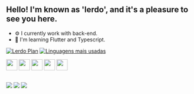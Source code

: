 ## Hello! I'm known as 'lerdo', and it's a pleasure to see you here. 
- ⚙️ I currently work with back-end.
- 📖 I'm learning Flutter and Typescript.

[![Lerdo Plan](https://github-readme-stats.vercel.app/api?username=lerdo01&show_icons=true&theme=dracula)](https://github.com/lerdo01/github-readme-stats) [![Linguagens mais usadas](https://github-readme-stats.vercel.app/api/top-langs/?username=lerdo01&layout=compact&theme=dracula&langs_count=3)](https://github.com/anuraghazra/github-readme-stats)

<div>
  
 <img style="width: 30px; height: 30px;" src="https://cdn.jsdelivr.net/gh/devicons/devicon@latest/icons/javascript/javascript-plain.svg" />
          
 <img style="width: 30px; height: 30px;" src="https://cdn.jsdelivr.net/gh/devicons/devicon@latest/icons/typescript/typescript-plain.svg" />
          
 <img style="width: 30px; height: 30px;" src="https://cdn.jsdelivr.net/gh/devicons/devicon@latest/icons/html5/html5-plain.svg" />
          
 <img style="width: 30px; height: 30px;" src="https://cdn.jsdelivr.net/gh/devicons/devicon@latest/icons/flutter/flutter-plain.svg" />
          
 <img style="width: 30px; height: 30px;" src="https://cdn.jsdelivr.net/gh/devicons/devicon@latest/icons/css3/css3-plain.svg"/>
          
</div>

##

<div>

<a href="https://www.instagram.com/_santosnw7/" target="_blank"><img src="https://img.shields.io/badge/Instagram-E4405F?style=for-the-badge&logo=instagram&logoColor=white" target="_blank"/></a>
<a href="https://youtube.com/@lerdo01" target="_blank"><img src="https://img.shields.io/badge/YouTube-FF0000?style=for-the-badge&logo=youtube&logoColor=white" target="_blank" /></a>
<a href="https://discordapp.com/users/699984529829658634" target="_blank"><img src="https://dcbadge.limes.pink/api/shield/699984529829658634?compact=true" target="_blank" /></a>
</div>

